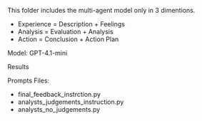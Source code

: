 This folder includes the multi-agent model only in 3 dimentions.

- Experience = Description + Feelings  
- Analysis = Evaluation + Analysis  
- Action = Conclusion + Action Plan
  
Model: GPT-4.1-mini


Results


Prompts Files:
 - final_feedback_instrction.py
 - analysts_judgements_instruction.py
 - analysts_no_judgements.py
   



